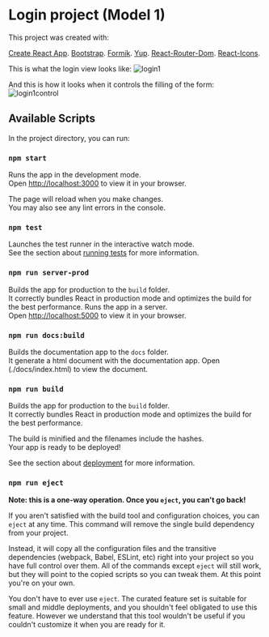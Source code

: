 # Login project (Model 1)

This project was created with: 

[Create React App](https://github.com/facebook/create-react-app).
[Bootstrap](https://github.com/twbs).
[Formik](https://github.com/jaredpalmer/formik).
[Yup](https://github.com/jquense/yup).
[React-Router-Dom](https://github.com/remix-run/react-router).
[React-Icons](https://github.com/react-icons/react-icons).

This is what the login view looks like:
![login1](https://user-images.githubusercontent.com/121043838/220348739-d1461027-35dd-4403-835b-9e577b4c3610.png)

And this is how it looks when it controls the filling of the form:
![login1control](https://user-images.githubusercontent.com/121043838/220349671-2ddf4dee-99f2-4424-ac46-9a330505ef6e.png)

## Available Scripts

In the project directory, you can run:

### `npm start`

Runs the app in the development mode.\
Open [http://localhost:3000](http://localhost:3000) to view it in your browser.

The page will reload when you make changes.\
You may also see any lint errors in the console.

### `npm test`

Launches the test runner in the interactive watch mode.\
See the section about [running tests](https://facebook.github.io/create-react-app/docs/running-tests) for more information.

### `npm run server-prod`

Builds the app for production to the `build` folder.\
It correctly bundles React in production mode and optimizes the build for the best performance.
Runs the app in a server.\
Open [http://localhost:5000](http://localhost:5000) to view it in your browser.

### `npm run docs:build`

Builds the documentation app to the `docs` folder.\
It generate a html document with the documentation app.
Open (./docs/index.html) to view the document.

### `npm run build`

Builds the app for production to the `build` folder.\
It correctly bundles React in production mode and optimizes the build for the best performance.

The build is minified and the filenames include the hashes.\
Your app is ready to be deployed!

See the section about [deployment](https://facebook.github.io/create-react-app/docs/deployment) for more information.

### `npm run eject`

**Note: this is a one-way operation. Once you `eject`, you can't go back!**

If you aren't satisfied with the build tool and configuration choices, you can `eject` at any time. This command will remove the single build dependency from your project.

Instead, it will copy all the configuration files and the transitive dependencies (webpack, Babel, ESLint, etc) right into your project so you have full control over them. All of the commands except `eject` will still work, but they will point to the copied scripts so you can tweak them. At this point you're on your own.

You don't have to ever use `eject`. The curated feature set is suitable for small and middle deployments, and you shouldn't feel obligated to use this feature. However we understand that this tool wouldn't be useful if you couldn't customize it when you are ready for it.
